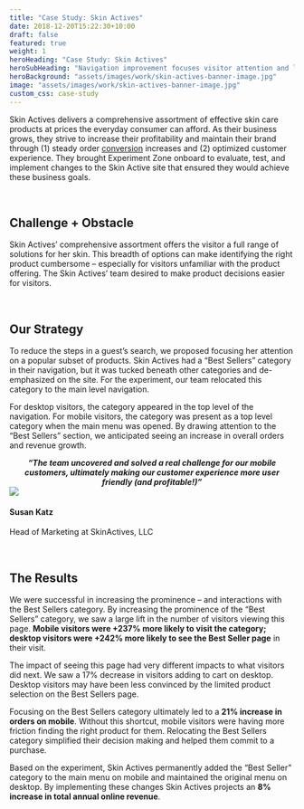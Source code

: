 ```yaml
---
title: "Case Study: Skin Actives"
date: 2018-12-20T15:22:30+10:00
draft: false
featured: true
weight: 1
heroHeading: "Case Study: Skin Actives"
heroSubHeading: "Navigation improvement focuses visitor attention and lifts mobile order conversion"
heroBackground: "assets/images/work/skin-actives-banner-image.jpg"
image: "assets/images/work/skin-actives-banner-image.jpg"
custom_css: case-study
---
```


Skin Actives delivers a comprehensive assortment of effective skin care products at prices the everyday consumer can afford. As their business grows, they strive to increase their profitability and maintain their brand through (1) steady order <a class="glossary-word" href="https://experimentzone.com/support/glossary/#Conversion">conversion</a> increases and (2) optimized customer experience. They brought Experiment Zone onboard to evaluate, test, and implement changes to the Skin Active site that ensured they would achieve these business goals.

<br>

## Challenge + Obstacle

Skin Actives’ comprehensive assortment offers the visitor a full range of solutions for her skin. This breadth of options can make identifying the right product cumbersome – especially for visitors unfamiliar with the product offering. The Skin Actives’ team desired to make product decisions easier for visitors.

<br>

## Our Strategy

To reduce the steps in a guest’s search, we proposed focusing her attention on a popular subset of products. Skin Actives had a “Best Sellers” category in their navigation, but it was tucked beneath other categories and de-emphasized on the site. For the experiment, our team relocated this category to the main level navigation.

For desktop visitors, the category appeared in the top level of the navigation. For mobile visitors, the category was present as a top level category when the main menu was opened. By drawing attention to the “Best Sellers” section, we anticipated seeing an increase in overall orders and revenue growth.

<div align="center"><b><i>“The team uncovered and solved a real challenge for our mobile customers, ultimately making our customer experience more user friendly (and profitable!)”</i></b>
</div>
<div class="container">
    <div class="row justify-content-center align-items-center">
        <div class="col-12 col-md-2">
            <img class="img-fluid rounded-circle mt-2 mb-2" src="{{ site.params.homepage.splash_two_image | relative_url }}" />
        </div> 
        <div class="col-12 col-md-6">
            <h4>Susan Katz</h4>
            <p>Head of Marketing at SkinActives, LLC</p>
        </div>
    </div>
</div>

<br>

## The Results

We were successful in increasing the prominence – and interactions with the Best Sellers category. By increasing the prominence of the “Best Sellers” category, we saw a large lift in the number of visitors viewing this page. **Mobile visitors were +237% more likely to visit the category; desktop visitors were +242% more likely to see the Best Seller page** in their visit.

The impact of seeing this page had very different impacts to what visitors did next. We saw a 17% decrease in visitors adding to cart on desktop. Desktop visitors may have been less convinced by the limited product selection on the Best Sellers page.

Focusing on the Best Sellers category ultimately led to a **21% increase in orders on mobile**. Without this shortcut, mobile visitors were having more friction finding the right product for them. Relocating the Best Sellers category simplified their decision making and helped them commit to a purchase.

Based on the experiment, Skin Actives permanently added the “Best Seller” category to the main menu on mobile and maintained the original menu on desktop. By implementing these changes Skin Actives projects an **8% increase in total annual online revenue**.
